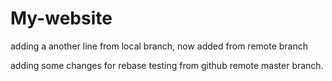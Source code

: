 # My-website

adding a another line from local branch, now added from remote branch

adding some changes for rebase testing from github remote master branch.
